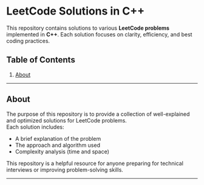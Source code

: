 # LeetCode Solutions in C++

This repository contains solutions to various **LeetCode problems** implemented in **C++**. Each solution focuses on clarity, efficiency, and best coding practices.

## Table of Contents

1. [About](#about)

---

## About

The purpose of this repository is to provide a collection of well-explained and optimized solutions for LeetCode problems.  
Each solution includes:
- A brief explanation of the problem
- The approach and algorithm used
- Complexity analysis (time and space)

This repository is a helpful resource for anyone preparing for technical interviews or improving problem-solving skills.

---
